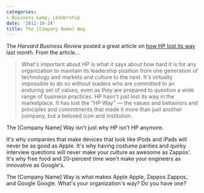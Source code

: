 ```yaml
---
categories:
- Business &amp; Leadership
date: '2011-10-24'
title: The [Company Name] Way
---
```


The <em>Harvard Business Review</em> posted a great article on <a href="http://blogs.hbr.org/taylor/2011/09/how_hewlett-packard_lost_the_h.html">how HP lost its way</a> last month. From the article...

<blockquote>What's important about HP is what it says about how hard it is for any organization to maintain its leadership position from one generation of technology and markets and culture to the next. It's virtually impossible to do so without leaders who are committed to an enduring set of values, even as they are prepared to question a wide range of business practices. HP hasn't just lost its way in the marketplace. It has lost the "HP Way" — the values and behaviors and principles and commitments that made it more than just another company, but a beloved icon and institution.</blockquote>

The [Company Name] Way isn't just why HP isn't HP anymore.

It's why companies that make devices that look like iPods and iPads will never be as good as Apple. It's why having costume parities and quirky interview questions will never make your culture as awesome as Zappos'. It's why free food and 20-percent time won't make your engineers as innovative as Google's.

The [Company Name] Way is what makes Apple Apple, Zappos Zappos, and Google Google. What's your organization's way? Do you have one?
